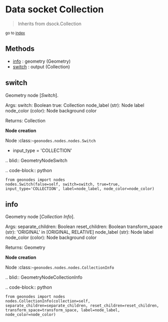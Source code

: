 
# Data socket Collection

> Inherits from dsock.Collection
  
<sub>go to [index](/docs/index.md)</sub>



## Methods

- [info](#info) : geometry (Geometry)
- [switch](#switch) : output (Collection)

## switch

Geometry node [*Switch*].


  Args:
    switch: Boolean
    true: Collection
    node_label (str): Node label
    node_color (color): Node background color
    
  Returns:
    Collection
    
  **Node creation**
  
  Node :class:`~geonodes.nodes.nodes.Switch`
  
  - input_type = 'COLLECTION'
    
  .. blid:: GeometryNodeSwitch
  
  .. code-block:: python
  
    from geonodes import nodes
    nodes.Switch(false=self, switch=switch, true=true, input_type='COLLECTION', label=node_label, node_color=node_color)
    

## info

Geometry node [*Collection Info*].


  Args:
    separate_children: Boolean
    reset_children: Boolean
    transform_space (str): 'ORIGINAL' in [ORIGINAL, RELATIVE]
    node_label (str): Node label
    node_color (color): Node background color
    
  Returns:
    Geometry
    
  **Node creation**
  
  Node :class:`~geonodes.nodes.nodes.CollectionInfo`
  
  
  .. blid:: GeometryNodeCollectionInfo
  
  .. code-block:: python
  
    from geonodes import nodes
    nodes.CollectionInfo(collection=self, separate_children=separate_children, reset_children=reset_children, transform_space=transform_space, label=node_label, node_color=node_color)
    

